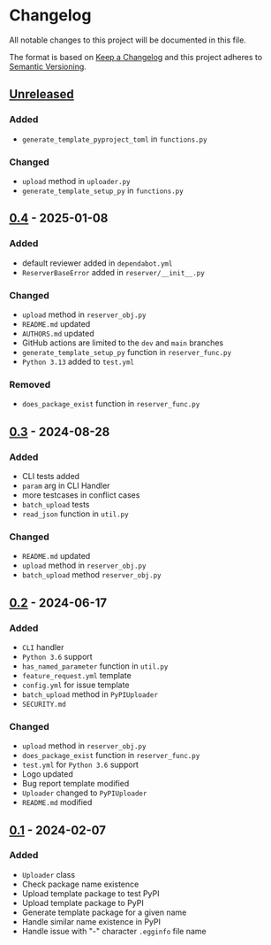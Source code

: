 # Changelog
All notable changes to this project will be documented in this file.

The format is based on [Keep a Changelog](http://keepachangelog.com/en/1.0.0/)
and this project adheres to [Semantic Versioning](http://semver.org/spec/v2.0.0.html).

## [Unreleased]
### Added
- `generate_template_pyproject_toml` in `functions.py`
### Changed
- `upload` method in `uploader.py`
- `generate_template_setup_py` in `functions.py`
## [0.4] - 2025-01-08
### Added
- default reviewer added in `dependabot.yml`
- `ReserverBaseError` added in `reserver/__init__.py`
### Changed
- `upload` method in `reserver_obj.py`
- `README.md` updated
- `AUTHORS.md` updated
- GitHub actions are limited to the `dev` and `main` branches
- `generate_template_setup_py` function in `reserver_func.py`
- `Python 3.13` added to `test.yml`
### Removed
- `does_package_exist` function in `reserver_func.py`
## [0.3] - 2024-08-28
### Added
- CLI tests added
- `param` arg in CLI Handler
- more testcases in conflict cases
- `batch_upload` tests
- `read_json` function in `util.py`
### Changed
- `README.md` updated
- `upload` method in `reserver_obj.py`
- `batch_upload` method `reserver_obj.py`
## [0.2] - 2024-06-17
### Added
- `CLI` handler
- `Python 3.6` support
- `has_named_parameter` function in `util.py`
- `feature_request.yml` template
- `config.yml` for issue template
- `batch_upload` method in `PyPIUploader`
- `SECURITY.md`
### Changed
- `upload` method in `reserver_obj.py`
- `does_package_exist` function in `reserver_func.py`
- `test.yml` for `Python 3.6` support
- Logo updated
- Bug report template modified
- `Uploader` changed to `PyPIUploader`
- `README.md` modified
## [0.1] - 2024-02-07
### Added
- `Uploader` class
- Check package name existence
- Upload template package to test PyPI
- Upload template package to PyPI
- Generate template package for a given name
- Handle similar name existence in PyPI
- Handle issue with "-" character `.egginfo` file name

[Unreleased]: https://github.com/openscilab/reserver/compare/v0.4...dev
[0.4]: https://github.com/openscilab/reserver/compare/v0.3...v0.4
[0.3]: https://github.com/openscilab/reserver/compare/v0.2...v0.3
[0.2]: https://github.com/openscilab/reserver/compare/v0.1...v0.2
[0.1]: https://github.com/openscilab/reserver/compare/0ae5bb9...v0.1
